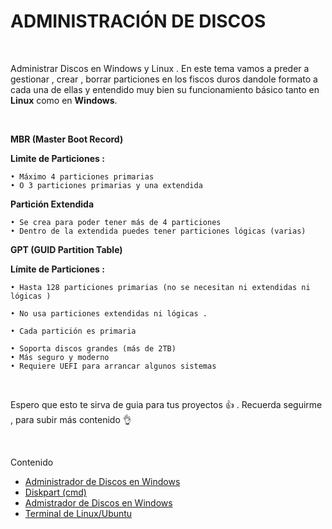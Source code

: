 # ADMINISTRACIÓN DE DISCOS 
<br>

Administrar Discos en Windows y Linux . En este tema vamos a preder a gestionar , crear , borrar particiones en los fiscos duros 
dandole formato a cada una de ellas y entendido muy bien su funcionamiento básico tanto en **Linux** como en **Windows**. 

<br>

**MBR (Master Boot Record)**

**Limite de Particiones :**

    • Máximo 4 particiones primarias 
    • O 3 particiones primarias y una extendida 
      
**Partición Extendida** 

    • Se crea para poder tener más de 4 particiones
    • Dentro de la extendida puedes tener particiones lógicas (varias)  


**GPT (GUID Partition Table)**

**Límite de Particiones :**

    • Hasta 128 particiones primarias (no se necesitan ni extendidas ni lógicas )

    • No usa particiones extendidas ni lógicas .

    • Cada partición es primaria 

    • Soporta discos grandes (más de 2TB)
    • Más seguro y moderno 
    • Requiere UEFI para arrancar algunos sistemas  

<br>

Espero que esto te sirva de guia para tus proyectos :+1: . Recuerda seguirme , para subir más contenido :ok_hand:

<br>

Contenido 
- [Administrador de Discos en Windows](./disk_w/README.md)
- [Diskpart (cmd)](./diskpart_cmd/README.md)
- [Admistrador de Discos en Windows](./disk_unix/README.md)
- [Terminal de Linux/Ubuntu](./cmd.unix/README.md)
